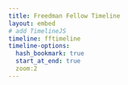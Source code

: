 ```yaml
---
title: Freedman Fellow Timeline
layout: embed
# add TimelineJS
timeline: fftimeline
timeline-options:
  hash_bookmark: true
  start_at_end: true
  zoom:2
---
```

